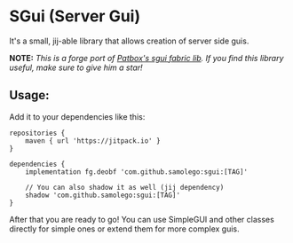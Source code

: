# SGui (Server Gui)
It's a small, jij-able library that allows creation of server side guis.

**NOTE:** *This is a forge port of [Patbox's sgui fabric lib](https://github.com/Patbox/sgui).*
*If you find this library useful, make sure to give him a star!*

## Usage:
Add it to your dependencies like this:

```
repositories {
	maven { url 'https://jitpack.io' }
}

dependencies {
	implementation fg.deobf 'com.github.samolego:sgui:[TAG]'
	
	// You can also shadow it as well (jij dependency)
	shadow 'com.github.samolego:sgui:[TAG]'
}
```

After that you are ready to go! You can use SimpleGUI and other classes directly for simple ones or extend
them for more complex guis.